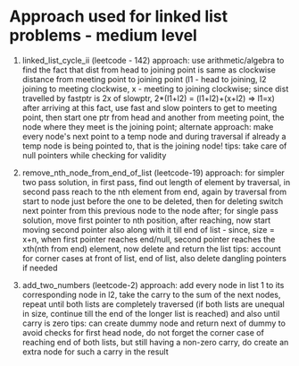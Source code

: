 # Approach used for linked list problems - medium level

1. linked_list_cycle_ii (leetcode - 142)
approach: use arithmetic/algebra to find the fact that dist from head to joining point is same as clockwise distance from meeting point to joining point (l1 - head to joining, l2 joining to meeting clockwise, x - meeting to joining clockwise; since dist travelled by fastptr is 2x of slowptr, 2*(l1+l2) = (l1+l2)+(x+l2) => l1=x) after arriving at this fact, use fast and slow pointers to get to meeting point, then start one ptr from head and another from meeting point, the node where they meet is the joining point; alternate approach: make every node's next point to a temp node and during traversal if already a temp node is being pointed to, that is the joining node!
tips: take care of null pointers while checking for validity

2. remove_nth_node_from_end_of_list (leetcode-19)
approach: for simpler two pass solution, in first pass, find out length of element by traversal, in second pass reach to the nth element from end, again by traversal from start to node just before the one to be deleted, then for deleting switch next pointer from this previous node to the node after; for single pass solution, move first pointer to nth position, after reaching, now start moving second pointer also along with it till end of list - since, size = x+n, when first pointer reaches end/null, second pointer reaches the xth(nth from end) element, now delete and return the list
tips: account for corner cases at front of list, end of list, also delete dangling pointers if needed

3. add_two_numbers (leetcode-2)
approach: add every node in list 1 to its corresponding node in l2, take the carry to the sum of the next nodes, repeat until both lists are completely traversed (if both lists are unequal in size, continue till the end of the longer list is reached) and also until carry is zero
tips: can create dummy node and return next of dummy to avoid checks for first head node, do not forget the corner case of reaching end of both lists, but still having a non-zero carry, do create an extra node for such a carry in the result